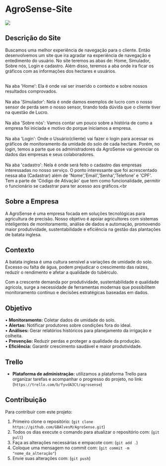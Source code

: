# AgroSense-Site

<img src="https://1.bp.blogspot.com/-I_-I1T-ippc/YJ4PkVYou4I/AAAAAAAACVA/T7HrplZhOWsi-ir05Hpno_Mqg4djQ10_ACPcBGAsYHg/s2048/html%2Bcss%2Band%2Bjavascript.jpeg">

## Descrição do Site

Buscamos uma melhor experiência de navegação para o cliente. Então desenvolvemos um site que ira agradar na experiência de navegação e entedimento do usuário.
No site teremos as abas de: Home, Simulador, Sobre nós, Login e cadastro. Além disso, teremos a aba onde ira ficar os gráficos com as informações dos hectares e usuários.<br><br>

Na aba 'Home':  Ela é onde vai ser inserido o contexto e sobre nossos resultados comprovados.<br><br>
Na aba 'Simulador': Nela é onde damos exemplos de lucro com o nosso sensor de perda sem o nosso sensor, tirando toda dúvida que o cliente tiver na questão de Lucro.<br><br>
Na aba 'Sobre nós': Vamos contar um pouco sobre a história de como a empresa foi iniciada e motivo do porque iniciamos a empresa.<br><br>
Na aba 'Login': Onde o Usuário(cliente) vai fazer o login para acessar os gráficos de monitoramento da umidade do solo de cada hectare. Porém, no login, temos a 
parte que os administradores da AgroSense vai gerenciar os dados das empresas e seus colaboradores.<br><br>
Na aba 'cadastro': Nela é onde será feito o cadastro das empresas interessadas no nosso serviço. O ponto interessante que foi acrescentado nessa aba (Cadastrar) além de 'Nome','Email','Senha','Telefone' e 'CPF'. Tem a parte de 'Código de Ativação' que tem como funcionalidade, permitir o funcionário se cadastrar para ter acesso aos gráficos.<br<br>

## Sobre a Empresa

A AgroSense é uma empresa focada em soluções tecnológicas para agricultura de precisão. Nosso objetivo é apoiar agricultores com sistemas inteligentes de monitoramento, análise de dados e automação, promovendo maior produtividade, sustentabilidade e eficiência na gestão das plantações de batata inglesa.

## Contexto

A batata inglesa é uma cultura sensível a variações de umidade do solo. Excesso ou falta de água, podem prejudicar o crescimento das raízes, reduzir o rendimento e afetar a qualidade do tubérculo.

Com a crescente demanda por produtividade, sustentabilidade e qualidade agrícola, surge a necessidade de ferramentas modernas que possibilitem monitoramento contínuo e decisões estratégicas baseadas em dados.

## Objetivo

•	**Monitoramento:** Coletar dados de umidade do solo.<br>
•	**Alertas:** Notificar produtores sobre condições fora do ideal.<br>
•	**Análises:** Gerar relatórios históricos para planejamento da irrigação e colheita.<br>
•	**Prevenção:** Reduzir perdas e proteger a qualidade da produção.<br>
•	**Eficiência:** Garantir crescimento saudável e maior produtividade.<br>

## Trello
- **Plataforma de administração:** utilizamos a plataforma Trello para organizar tarefas e acompanhar o progresso do projeto, no link:(`https://trello.com/b/fyvdA3Ct/agrosense`)

## Contribuição

Para contribuir com este projeto:
1. Primeiro clone o repositório: (`git clone https://github.com/GBAlvesM/AgroSense.git`)
2. Todos os dias execute o comando para atualizar o repositório com: (`git pull`)
3. Faça as alterações necessárias e empacote com: (`git add .`)
4. Coloque uma mensagem no commit com: (`git commit -m "nome_da_alteração"`)
5. Envie suas alterações com: (`git push`)
